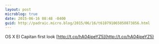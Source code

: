 ```yaml
---
layout: post
microblog: true
date: 2015-06-16 08:48 -0400
guid: http://padraic.micro.blog/2015/06/16/t610791065050873856.html
---
```

OS X El Capitan first look [http://t.co/hA04ipeYZ5](http://t.co/hA04ipeYZ5)
